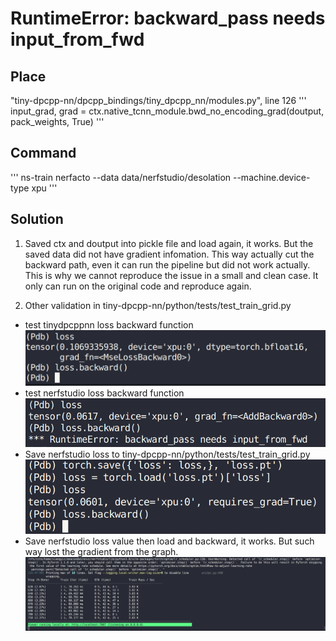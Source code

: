 # RuntimeError: backward_pass needs input_from_fwd

## Place 
"tiny-dpcpp-nn/dpcpp_bindings/tiny_dpcpp_nn/modules.py", line 126
'''
input_grad, grad = ctx.native_tcnn_module.bwd_no_encoding_grad(doutput, pack_weights, True)
'''

## Command
'''
ns-train nerfacto --data data/nerfstudio/desolation --machine.device-type xpu
'''


## Solution
1. Saved ctx and doutput into pickle file and load again, it works. 
But the saved data did not have gradient infomation. This way actually cut the backward path, even it can run the pipeline but did not work actually. This is why we cannot reproduce the issue in a small and clean case. It only can run on the original code and reproduce again.

2.  Other validation in tiny-dpcpp-nn/python/tests/test_train_grid.py
- test tinydpcppnn loss backward function
![avatar](./loss_work.png)
- test nerfstudio loss backward function
![avatar](./loss_error.png)
- Save nerfstudio loss to tiny-dpcpp-nn/python/tests/test_train_grid.py
![avatar](./load_lossp.png)
- Save nerfstudio loss value then load and backward, it works. But such way lost the gradient from the graph.
![avatar](./work.png)


